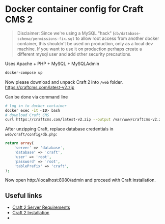 # Docker container config for Craft CMS 2

> Disclaimer: Since we're using a MySQL "hack" (`db/database-schema/permissions-fix.sql` to allow root access from another docker container, this shouldn't be used on production, only as a local dev machine. If you want to use it on production perhaps create a different mysql user and add other security precautions.

Uses Apache + PHP + MySQL + MySQLAdmin

```bash
docker-compose up
```

Now please download and unpack Craft 2 into `/web` folder.
https://craftcms.com/latest-v2.zip

Can be done via command line

```bash
# log in to docker container
docker exec -it <ID> bash
# download Craft CMS
curl https://craftcms.com/latest-v2.zip --output /var/www/craftcms-v2.zip -L
```

After unzipping Craft, replace database credentials in `web/craft/config/db.php`:
```php
return array(
    'server' => 'database',
    'database' => 'craft',
    'user' => 'root',
    'password' => 'root',
    'tablePrefix' => 'craft',
);
```

Now open http://localhost:8080/admin and proceed with Craft installation.

## Useful links

- [Craft 2 Server Requirements](https://docs.craftcms.com/v2/requirements.html)
- [Craft 2 Installation](https://docs.craftcms.com/v2/installing.html#pre-flight-check)
- 
